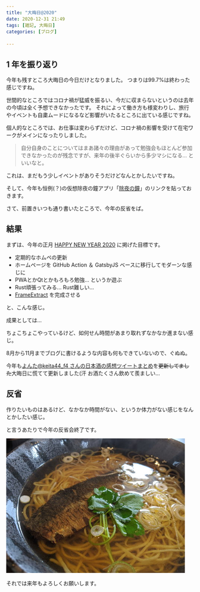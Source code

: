 ```yaml
---
title: "大晦日@2020"
date: 2020-12-31 21:49
tags: [雑記, 大晦日]
categories: [ブログ]

---
```


## 1 年を振り返り

今年も残すところ大晦日の今日だけとなりました。
つまりは99.7%は終わった感じですね。

世間的なところではコロナ禍が猛威を振るい、今だに収まらないというのは去年の今頃は全く予想できなかったです。
それによって働き方も様変わりし、旅行やイベントも自粛ムードになるなど影響がいたるところに出ている感じですね。

個人的なところでは、お仕事は変わらずだけど、コロナ禍の影響を受けて在宅ワークがメインになったりしました。

> 自分自身のことについてはまあ諸々の理由があって勉強会もほとんど参加できなかったのが残念ですが、来年の後半ぐらいから多少マシになる... といいなと。

これは、まだもう少しイベントがありそうだけどなんとかしたいですね。

そして、今年も恒例(？)の仮想除夜の鐘アプリ「[除夜の鐘](https://sharkpp.github.io/joya_no_kane/)」のリンクを貼っておきます。

さて、前置きいつも通り書いたところで、今年の反省をば。

## 結果

まずは、今年の正月 [HAPPY NEW YEAR 2020](/blog/2020/01/01/happy-new-year-2020.html) に掲げた目標です。

* 定期的なホムペの更新
* ホームページを GitHub Action ＆ GatsbyJS ベースに移行してモダーンな感じに
* PWAとかQtとかもろもろ勉強... というか遊ぶ
* Rust頑張ってみる... Rust難しい...
* [FrameExtract](https://github.com/sharkpp/FrameExtract) を完成させる

と、こんな感じ。

成果としては...

ちょこちょこやっているけど、如何せん時間があまり取れずなかなか進まない感じ。

8月から11月までブログに書けるような内容も何もできていないので、ぐぬぬ。

今年も[よんた@keita44_f4 さんの日本酒の感想ツイートまとめ](https://togetter.com/li/1450054)を<del>更新してました</del>大晦日に慌てて更新しました(汗
お酒たくさん飲めて羨ましい...

## 反省

作りたいものはあるけど、なかなか時間がない、というか体力がない感じをなんとかしたい感じ。

と言うあたりで今年の反省会終了です。

![にしん蕎麦](/images/20201231_herring_soba.jpg)

それでは来年もよろしくお願いします。
